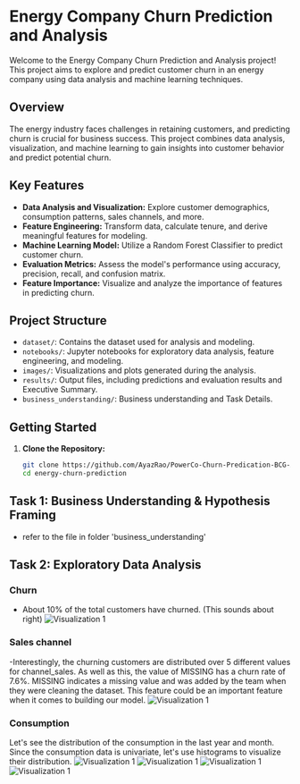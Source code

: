 # Energy Company Churn Prediction and Analysis

Welcome to the Energy Company Churn Prediction and Analysis project! This project aims to explore and predict customer churn in an energy company using data analysis and machine learning techniques.

## Overview

The energy industry faces challenges in retaining customers, and predicting churn is crucial for business success. This project combines data analysis, visualization, and machine learning to gain insights into customer behavior and predict potential churn.

## Key Features

- **Data Analysis and Visualization:** Explore customer demographics, consumption patterns, sales channels, and more.
- **Feature Engineering:** Transform data, calculate tenure, and derive meaningful features for modeling.
- **Machine Learning Model:** Utilize a Random Forest Classifier to predict customer churn.
- **Evaluation Metrics:** Assess the model's performance using accuracy, precision, recall, and confusion matrix.
- **Feature Importance:** Visualize and analyze the importance of features in predicting churn.

## Project Structure

- `dataset/`: Contains the dataset used for analysis and modeling.
- `notebooks/`: Jupyter notebooks for exploratory data analysis, feature engineering, and modeling.
- `images/`: Visualizations and plots generated during the analysis.
- `results/`: Output files, including predictions and evaluation results and Executive Summary.
- `business_understanding/`: Business understanding and Task Details.

## Getting Started

1. **Clone the Repository:**
   ```bash
   git clone https://github.com/AyazRao/PowerCo-Churn-Predication-BCG-X-Data-Science-Project.git
   cd energy-churn-prediction

## Task 1: Business Understanding & Hypothesis Framing
- refer to the file in folder 'business_understanding'

## Task 2: Exploratory Data Analysis

### Churn
- About 10% of the total customers have churned. (This sounds about right)
![Visualization 1](images/1-churn_percentage.png)

### Sales channel
-Interestingly, the churning customers are distributed over 5 different values for channel_sales. As well as this, the value of MISSING has a churn rate of 7.6%. MISSING indicates a missing value and was added by the team when they were cleaning the dataset. This feature could be an important feature when it comes to building our model.
![Visualization 1](images/2-churn_by_sales_channel.png)

### Consumption

Let's see the distribution of the consumption in the last year and month. Since the consumption data is univariate, let's use histograms to visualize their distribution.
![Visualization 1](images/3-Consumption_hist_1.png)
![Visualization 1](images/4-Consumption_hist_2.png)
![Visualization 1](images/5-Consumption_hist_3.png)
![Visualization 1](images/6-Consumption_hist_4.png)

